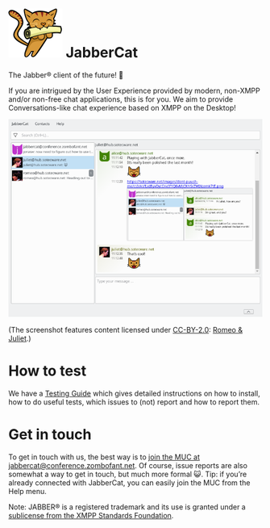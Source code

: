 ![(The JabberCat Logo)](docs/img/jabbercat.svg) JabberCat
=========================================================

The Jabber® client of the future! 🎉

If you are intrigued by the User Experience provided by modern, non-XMPP and/or
non-free chat applications, this is for you. We aim to provide
Conversations-like chat experience based on XMPP on the Desktop!

![A screenshot](docs/screenshots/2018-03.png)

(The screenshot features content licensed under [CC-BY-2.0](https://creativecommons.org/licenses/by/2.0/deed.en): [Romeo & Juliet](https://commons.wikimedia.org/wiki/File:Romeo_%26_Juliet_(3640665883).jpg).)

How to test
===========

We have a [Testing Guide](https://jabbercat.org/testing) which gives detailed
instructions on how to install, how to do useful tests, which issues to (not)
report and how to report them.


Get in touch
============

To get in touch with us, the best way is to
[join the MUC at jabbercat@conference.zombofant.net](xmpp:jabbercat@conference.zombofant.net?join).
Of course, issue reports are also somewhat a way to get in touch, but much more
formal 😺. Tip: if you’re already connected with JabberCat, you can easily join
the MUC from the Help menu.


Note: JABBER® is a registered trademark and its use is granted under a
[sublicense from the XMPP Standards Foundation](https://xmpp.org/about/xsf/jabber-trademark/approved-applications.html).
